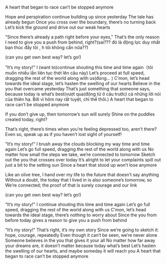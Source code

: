 A heart that began to race can’t be stopped anymore

Hope and perspiration continue building up since yesterday
The tale has already begun
Once you cross over the boundary, there’s no turning back
Let’s kick the ground and drive out our weak hearts

"Since there’s already a path right before your eyes,"
That’s the only reason I need to give you a push from behind, right?(sai??? đó là động lực duy nhất bạn thúc đẩy tôi , h tôi không cần nữa??)

(can you get own best way? let’s go!)

"It’s my story!" I (want to)continue shouting this time and time again（tôi muốn nhiều lần liên tục thét lên câu này)
Let’s proceed at full speed, dragging the rest of the world along with us(đúng... )
C’mon, let’s head towards the ideal stage, let’s hasten the swelling of our hearts
Believe in the you that overcame yesterday
That’s just something that someone says, because today is what’s best(vượt qua(động từ ở câu trước) cả những lời nói của thiên hạ. Bởi vì hôm nay rất tuyệt, chỉ thế thôi.)
A heart that began to race can’t be stopped anymore

If you don’t give up, then tomorrow’s sun will surely
Shine on the puddles created today, right?

That’s right, there’s times when you’re feeling depressed too, aren’t there?
Even so, speak up as if you haven’t lost sight of yourself!

"It’s my story!" I brush away the clouds blocking my way time and time again
Let’s go full speed, dragging the rest of the world along with us
No matter how small the steps we take, we’re connected to tomorrow
Sketch out the you that crosses over today
It’s alright to let your complaints spill out just a bit to the setting sun
Since a heart that stood up won’t lose anymore

Like an olive tree, I hand over my life to the future that doesn’t say anything
Without a doubt, the today that I lived in is also someone’s tomorrow, so
We’re connected; the proof of that is surely courage and our link

(can you get own best way? let’s go!)

"It’s my story!" I continue shouting this time and time again
Let’s go full speed, dragging the rest of the world along with us
C’mon, let’s head towards the ideal stage, there’s nothing to worry about
Since the you from before today gives a reason to give you a push from behind

"It’s my story!" That’s right, it’s my own story
Since we’re going to sketch it: hope, courage, repeatedly
Even though it can’t be seen, we’re never alone
Someone believes in the you that gives it your all
No matter how far away your dreams are, it doesn’t matter because today what’s best
Let’s hasten the swelling of our hearts, and maybe someday it will reach you
A heart that began to race can’t be stopped anymore
